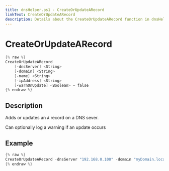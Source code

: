 ```yaml
---
title: dnsHelper.ps1 - CreateOrUpdateARecord
linkText: CreateOrUpdateARecord
description: Details about the CreateOrUpdateARecord function in dnsHelper.ps1 helper script
---
```


# CreateOrUpdateARecord

```PowerShell
{% raw %}
CreateOrUpdateARecord
    [-dnsServer] <String>
    [-domain] <String>
    [-name] <String>
    [-ipAddress] <String>
    [-warnOnUpdate] <Boolean> = false
{% endraw %}
```

## Description

Adds or updates an `A` record on a DNS sever.

Can optionally log a warning if an update occurs

## Example

```PowerShell
{% raw %}
CreateOrUpdateARecord -dnsServer "192.168.0.100" -domain "myDomain.local" -name "server01" -ipAddress "192.168.0.10"
{% endraw %}
```
